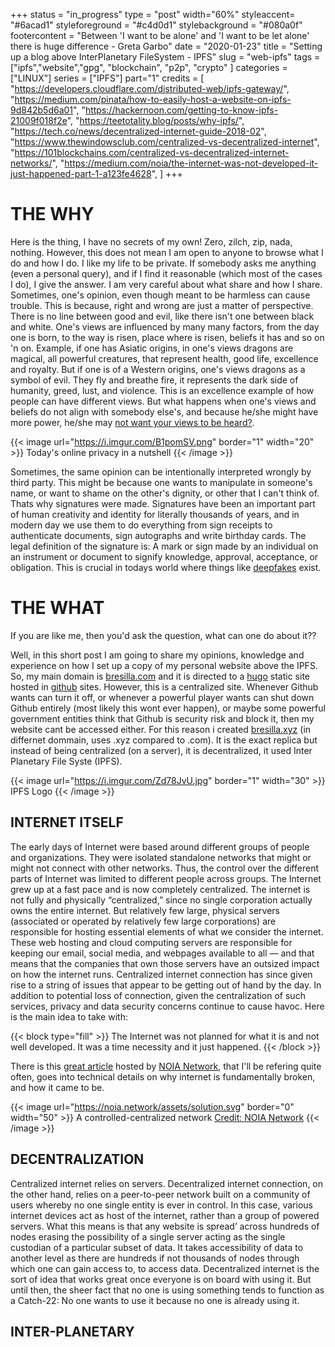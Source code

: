 +++ 
status = "in_progress"
type = "post"
width="60%"
styleaccent= "#6acad1"
styleforeground = "#c4d0d1"
stylebackground = "#080a0f"
footercontent = "Between 'I want to be alone' and 'I want to be let alone' there is huge difference - Greta Garbo"
date = "2020-01-23"
title = "Setting up a blog above InterPlanetary FileSystem - IPFS"
slug = "web-ipfs" 
tags = ["ipfs","website","gpg", "blockchain", "p2p", "crypto" ]
categories = ["LINUX"]
series = ["IPFS"]
part="1"
credits = [
    "https://developers.cloudflare.com/distributed-web/ipfs-gateway/",
    "https://medium.com/pinata/how-to-easily-host-a-website-on-ipfs-9d842b5d6a01",
    "https://hackernoon.com/getting-to-know-ipfs-21009f018f2e",
    "https://teetotality.blog/posts/why-ipfs/",
    "https://tech.co/news/decentralized-internet-guide-2018-02",
    "https://www.thewindowsclub.com/centralized-vs-decentralized-internet",
    "https://101blockchains.com/centralized-vs-decentralized-internet-networks/",
    "https://medium.com/noia/the-internet-was-not-developed-it-just-happened-part-1-a123fe4628",
]
+++


# THE WHY

Here is the thing, I have no secrets of my own! Zero, zilch, zip, nada, nothing. However, this does not mean I am open to anyone to browse what I do and how I do. I like my life to be private. If somebody asks me anything (even a personal query), and if I find it reasonable (which most of the cases I do), I give the answer. I am very careful about what share and how I share. Sometimes, one's opinion, even though meant to be harmless can cause trouble. This is because, right and wrong are just a matter of perspective. There is no line between good and evil, like there isn't one between black and white. One's views are influenced by many many factors, from the day one is born, to the way is risen, place where is risen, beliefs it has and so on 'n on. Example, if one has Asiatic origins, in one's views dragons are magical, all powerful creatures, that represent health, good life, excellence and royalty. But if one is of a Western origins, one's views dragons as a symbol of evil. They fly and breathe fire, it represents the dark side of humanity, greed, lust, and violence. This is an excellence example of how people can have different views. But what happens when one's views and beliefs do not align with somebody else's, and because he/she might have more power, he/she may <a href="https://en.wikipedia.org/wiki/2017_block_of_Wikipedia_in_Turkey"> not want your views to be heard?</a>.

{{< image url="https://i.imgur.com/B1pomSV.png" border="1" width="20" >}} Today's online privacy in a nutshell {{< /image >}}

Sometimes, the same opinion can be intentionally interpreted wrongly by third party. This might be because one wants to manipulate in someone's name, or want to shame on the other's dignity, or other that I can't think of. Thats why signatures were made. Signatures have been an important part of human creativity and identity for literally thousands of years, and in modern day we use them to do everything from sign receipts to authenticate documents, sign autographs and write birthday cards. The legal definition of the signature is: A mark or sign made by an individual on an instrument or document to signify knowledge, approval, acceptance, or obligation. This is crucial in todays world where things like <a href="https://faceswap.dev/">deepfakes</a> exist. 


# THE WHAT

If you are like me, then you'd ask the question, what can one do about it??

Well, in this short post I am going to share my opinions, knowledge and experience on how I set up a copy of my personal website above the IPFS. So, my main domain is <a href="https://bresilla.com">bresilla.com</a> and it is directed to a <a href="https://gohugo.io">hugo</a> static site hosted in <a href="https://github.com/bresilla/website">github</a> sites. However, this is a centralized site. Whenever Github wants can turn it off, or whenever a powerful player wants can shut down Github entirely (most likely this wont ever happen), or maybe some powerful government entities think that Github is security risk and block it, then my website cant be accessed either. For this reason i created <a href="https://bresilla.xyz">bresilla.xyz</a> (in differnet dommain, uses .xyz compared to .com). It is the exact replica but instead of being centralized (on a server), it is decentralized, it used Inter Planetary File Syste (IPFS).

{{< image url="https://i.imgur.com/Zd78JvU.jpg" border="1" width="30" >}} IPFS Logo {{< /image >}}

## INTERNET ITSELF
The early days of Internet were based around different groups of people and organizations. They were isolated standalone networks that might or might not connect with other networks. Thus, the control over the different parts of Internet was limited to different people across groups. The Internet grew up at a fast pace and is now completely centralized. The internet is not fully and physically “centralized,” since no single corporation actually owns the entire internet. But relatively few large, physical servers (associated or operated by relatively few large corporations) are responsible for hosting essential elements of what we consider the internet. These web hosting and cloud computing servers are responsible for keeping our email, social media, and webpages available to all — and that means that the companies that own those servers have an outsized impact on how the internet runs. Centralized internet connection has since given rise to a string of issues that appear to be getting out of hand by the day. In addition to potential loss of connection, given the centralization of such services, privacy and data security concerns continue to cause havoc. Here is the main idea to take with:

{{< block type="fill" >}} The Internet was not planned for what it is and not well developed. It was a time necessity and it just happened. {{< /block >}}

There is this <a href="https://medium.com/noia/the-internet-was-not-developed-it-just-happened-part-1-a123fe4628">great article</a> hosted by <a href="https://noia.network/">NOIA Network</a>, that I'll be refering quite often, goes into technical details on why internet is fundamentally broken, and how it came to be.

{{< image url="https://noia.network/assets/solution.svg" border="0" width="50" >}} A controlled-centralized network <a href="https://noia.network">Credit: NOIA Network</a> {{< /image >}}

## DECENTRALIZATION

Centralized internet relies on servers. Decentralized internet connection, on the other hand, relies on a peer-to-peer network built on a community of users whereby no one single entity is ever in control. In this case, various internet devices act as host of the internet, rather than a group of powered servers. What this means is that any website is spread’ across hundreds of nodes erasing the possibility of a single server acting as the single custodian of a particular subset of data. It takes accessibility of data to another level as there are hundreds if not thousands of nodes through which one can gain access to, to access data. Decentralized internet is the sort of idea that works great once everyone is on board with using it. But until then, the sheer fact that no one is using something tends to function as a Catch-22: No one wants to use it because no one is already using it.

## INTER-PLANETARY
